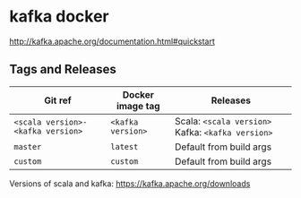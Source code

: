 # kafka docker

http://kafka.apache.org/documentation.html#quickstart

## Tags and Releases

|Git ref|Docker image tag|Releases|
|--------------|--------------|--------------|
|`<scala version>-<kafka version>`|`<kafka version>`|Scala: `<scala version>`  Kafka: `<kafka version>`|
|`master`   |`latest`  | Default from build args |
|`custom`   |`custom`   | Default from build args |

Versions of scala and kafka: https://kafka.apache.org/downloads
